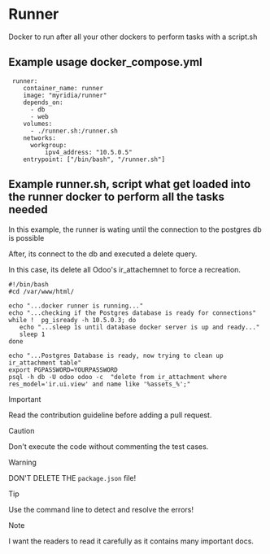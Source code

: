 # Runner

Docker to run after all your other dockers to perform tasks with a script.sh

## Example usage docker_compose.yml
```
 runner:
    container_name: runner
    image: "myridia/runner"
    depends_on:
      - db
      - web
    volumes:
      - ./runner.sh:/runner.sh
    networks:
      workgroup:
          ipv4_address: "10.5.0.5"
    entrypoint: ["/bin/bash", "/runner.sh"]
```

## Example runner.sh, script what get loaded into the runner docker to perform all the tasks needed

In this example, the runner is wating until the connection to the postgres db is possible

After, its connect to the db and executed a delete query.

In this case, its delete all Odoo's ir_attachemnet to force a recreation.

```
#!/bin/bash
#cd /var/www/html/

echo "...docker runner is running..."
echo "...checking if the Postgres database is ready for connections"
while !  pg_isready -h 10.5.0.3; do
   echo "...sleep 1s until database docker server is up and ready..."
   sleep 1
done

echo "...Postgres Database is ready, now trying to clean up ir_attachment table"
export PGPASSWORD=YOURPASSWORD
psql -h db -U odoo odoo -c  "delete from ir_attachment where res_model='ir.ui.view' and name like '%assets_%';"
```




> [!IMPORTANT]  
> Read the contribution guideline before adding a pull request.

> [!CAUTION]
> Don't execute the code without commenting the test cases.

> [!WARNING]
> DON'T DELETE THE `package.json` file!

> [!TIP]
> Use the command line to detect and resolve the errors!

> [!NOTE]
> I want the readers to read it carefully as it contains many important docs.

